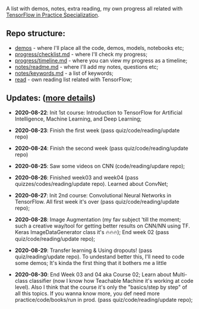 A list with demos, notes, extra reading, my own progress all related with [TensorFlow in Practice Specialization](https://www.coursera.org/specializations/tensorflow-in-practice). 

## Repo structure:

- [demos](demos/)  - where I'll place all the code, demos, models, notebooks etc;
- [progress/checklist.md](progress/checklist.md) - where I'll check my progress;
- [progress/timeline.md](progress/timeline.md) - where you can view my progress as a timeline;
- [notes/readme.md](notes/) - where I'll add my notes, questions etc;
- [notes/keywords.md](notes/keywords.md) - a list of keywords;
- [read](read/)  - own reading list related with TensorFlow;


## Updates: ([more details](progress/timeline.md))
- **2020-08-22**: Init 1st course: Introduction to TensorFlow for Artificial Intelligence, Machine Learning, and Deep Learning;

- **2020-08-23**: Finish the first week (pass quiz/code/reading/update repo)

- **2020-08-24**: Finish the second week (pass quiz/code/reading/update repo)

- **2020-08-25**: Saw some videos on CNN (code/reading/updare repo);

- **2020-08-26**: Finished week03 and week04 (pass quizzes/codes/reading/update repo). Learned about ConvNet;

- **2020-08-27**: Init 2nd course: Convolutional Neural Networks in TensorFlow. All first week it's over (pass quiz/code/reading/update repo);

- **2020-08-28**: Image Augmentation (my fav subject 'till the moment; such a creative way/tool for getting better results on CNN/NN using TF. Keras ImageDataGenerator class it's 🔥🔥🔥); End week 02 (pass quiz/code/reading/update repo);

- **2020-08-29**: Transfer learning & Using dropouts! (pass quiz/reading/update repo). To undestand better this, I'll need to code some demos; It's kinda the first thing that it bothers me a little

- **2020-08-30**: End Week 03 and 04 aka Course 02; Learn about Multi-class classifier (now I know how Teachable Machine it's working at code level). Also I think that the course it's only the "basics/step by step" of all this topics. If you wanna know more, you def need more practice/code/books/run in prod. (pass quiz/code/reading/update repo);





